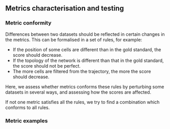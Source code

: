 
Metrics characterisation and testing
------------------------------------

### Metric conformity

Differences between two datasets should be reflected in certain changes in the metrics. This can be formalised in a set of rules, for example:

-   If the position of some cells are different than in the gold standard, the score should decrease.
-   If the topology of the network is different than that in the gold standard, the score should not be perfect.
-   The more cells are filtered from the trajectory, the more the score should decrease.

Here, we assess whether metrics conforms these rules by perturbing some datasets in several ways, and assessing how the scores are affected.

If not one metric satisfies all the rules, we try to find a combination which conforms to all rules.

### Metric examples

